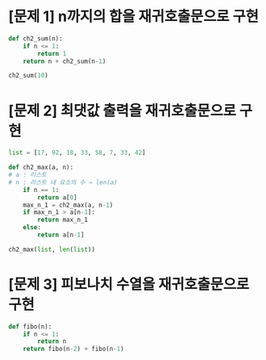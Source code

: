 # [문제 1] n까지의 합을 재귀호출문으로 구현
~~~python
def ch2_sum(n):
    if n <= 1:
        return 1
    return n + ch2_sum(n-1)

ch2_sum(10)
~~~

# [문제 2] 최댓값 출력을 재귀호출문으로 구현
~~~python
list = [17, 92, 18, 33, 58, 7, 33, 42]

def ch2_max(a, n):
# a : 리스트
# n : 리스트 내 요소의 수 → len(a)
    if n == 1:
        return a[0]
    max_n_1 = ch2_max(a, n-1)
    if max_n_1 > a[n-1]:
        return max_n_1
    else:
        return a[n-1]

ch2_max(list, len(list))
~~~

# [문제 3] 피보나치 수열을 재귀호출문으로 구현
~~~python
def fibo(n):
    if n <= 1:
        return n
    return fibo(n-2) + fibo(n-1)
~~~

